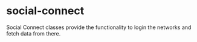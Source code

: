 # social-connect
Social Connect classes provide the functionality to login the networks and fetch data from there.
